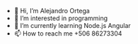 - 👋 Hi, I’m Alejandro Ortega
- 👀 I’m interested in programming
- 🌱 I’m currently learning Node.js Angular
- 📫 How to reach me +506 86273304


